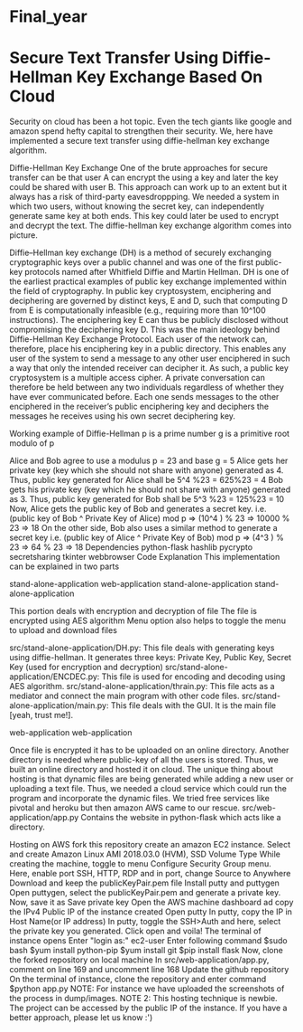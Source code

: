 # Final_year
# Secure Text Transfer Using Diffie-Hellman Key Exchange Based On Cloud
Security on cloud has been a hot topic. Even the tech giants like google and amazon spend hefty capital to strengthen their security. We, here have implemented a secure text transfer using diffie-hellman key exchange algorithm.

Diffie-Hellman Key Exchange
One of the brute approaches for secure transfer can be that user A can encrypt the using a key and later the key could be shared with user B. This approach can work up to an extent but it always has a risk of third-party eavesdroppping. We needed a system in which two users, without knowing the secret key, can independently generate same key at both ends. This key could later be used to encrypt and decrypt the text. The diffie-hellman key exchange algorithm comes into picture.

Diffie–Hellman key exchange (DH) is a method of securely exchanging cryptographic keys over a public channel and was one of the first public-key protocols named after Whitfield Diffie and Martin Hellman. DH is one of the earliest practical examples of public key exchange implemented within the field of cryptography.
In public key cryptosystem, enciphering and deciphering are governed by distinct keys, E and D, such that computing D from E is computationally infeasible (e.g., requiring more than 10^100 instructions). The enciphering key E can thus be publicly disclosed without compromising the deciphering key D. This was the main ideology behind Diffie-Hellman Key Exchange Protocol. Each user of the network can, therefore, place his enciphering key in a public directory. This enables any user of the system to send a message to any other user enciphered in such a way that only the intended receiver can decipher it. As such, a public key cryptosystem is a multiple access cipher. A private conversation can therefore be held between any two individuals regardless of whether they have ever communicated before. Each one sends messages to the other enciphered in the receiver’s public enciphering key and deciphers the messages he receives using his own secret deciphering key.

Working example of Diffie-Hellman
p is a prime number
g is a primitive root modulo of p

Alice and Bob agree to use a modulus p = 23 and base g = 5
Alice gets her private key (key which she should not share with anyone) generated as 4.
Thus, public key generated for Alice shall be 5^4 %23 = 625%23 = 4
Bob gets his private key (key which he should not share with anyone) generated as 3.
Thus, public key generated for Bob shall be 5^3 %23 = 125%23 = 10
Now, Alice gets the public key of Bob and generates a secret key. i.e. (public key of Bob ^ Private Key of Alice) mod p => (10^4 ) % 23 => 10000 % 23 => 18
On the other side, Bob also uses a similar method to generate a secret key i.e. (public key of Alice ^ Private Key of Bob) mod p => (4^3 ) % 23 => 64 % 23 => 18
Dependencies
python-flask
hashlib
pycrypto
secretsharing
tkinter
webbrowser
Code Explanation
This implementation can be explained in two parts

stand-alone-application
web-application
stand-alone-application
stand-alone-application

This portion deals with encryption and decryption of file
The file is encrypted using AES algorithm
Menu option also helps to toggle the menu to upload and download files

src/stand-alone-application/DH.py: This file deals with generating keys using diffie-hellman. It generates three keys: Private Key, Public Key, Secret Key (used for encryption and decryption)
src/stand-alone-application/ENCDEC.py: This file is used for encoding and decoding using AES algorithm.
src/stand-alone-application/thrain.py: This file acts as a mediator and connect the main program with other code files.
src/stand-alone-application/main.py: This file deals with the GUI. It is the main file [yeah, trust me!].

web-application
web-application

Once file is encrypted it has to be uploaded on an online directory. Another directory is needed where public-key of all the users is stored. Thus, we built an online directory and hosted it on cloud. The unique thing about hosting is that dynamic files are being generated while adding a new user or uploading a text file. Thus, we needed a cloud service which could run the program and incorporate the dynamic files. We tried free services like pivotal and heroku but then amazon AWS came to our rescue.
src/web-application/app.py Contains the website in python-flask which acts like a directory.

Hosting on AWS
fork this repository
create an amazon EC2 instance.
Select and create Amazon Linux AMI 2018.03.0 (HVM), SSD Volume Type
While creating the machine, toggle to menu Configure Security Group menu.
Here, enable port SSH, HTTP, RDP and in port, change Source to Anywhere
Download and keep the publicKeyPair.pem file
Install putty and puttygen
Open puttygen, select the publicKeyPair.pem and generate a private key. Now, save it as Save private key
Open the AWS machine dashboard ad copy the IPv4 Public IP of the instance created
Open putty
In putty, copy the IP in Host Name(or IP address)
In putty, toggle the SSH>Auth and here, select the private key you generated.
Click open and voila! The terminal of instance opens
Enter "login as:" ec2-user
Enter following command
$sudo bash
$yum install python-pip
$yum install git
$pip install flask
Now, clone the forked repository on local machine
In src/web-application/app.py, comment on line 169 and uncomment line 168
Update the github repository
On the terminal of instance, clone the repository and enter command
$python app.py
NOTE: For instance we have uploaded the screenshots of the process in dump/images.
NOTE 2: This hosting technique is newbie. The project can be accessed by the public IP of the instance. If you have a better approach, please let us know :')
